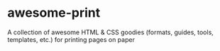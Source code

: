 # awesome-print
A collection of awesome HTML &amp; CSS goodies (formats, guides, tools, templates, etc.) for printing pages on paper 
